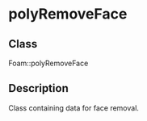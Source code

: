 # polyRemoveFace 
## Class
Foam::polyRemoveFace

## Description
Class containing data for face removal.

